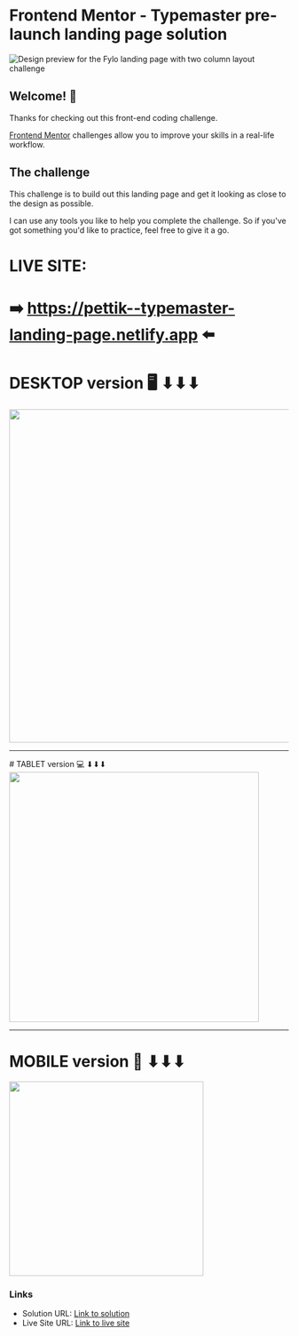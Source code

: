 # Frontend Mentor - Typemaster pre-launch landing page solution

![Design preview for the Fylo landing page with two column layout challenge](./design/desktop-design.jpg)

## Welcome! 👋

Thanks for checking out this front-end coding challenge.

[Frontend Mentor](https://www.frontendmentor.io) challenges allow you to improve your skills in a real-life workflow.

## The challenge

This challenge is to build out this landing page and get it looking as close to the design as possible.

I can use any tools you like to help you complete the challenge. So if you've got something you'd like to practice, feel free to give it a go.

# LIVE SITE:

# ➡️ https://pettik--typemaster-landing-page.netlify.app ⬅️

# DESKTOP version 🖥️ ⬇⬇⬇

<img src="./design/desktop-preview.png" width="600px">

<hr>
# TABLET version 💻 ⬇⬇⬇

<img src="./design/tablet-preview.png" width="450px">

<hr>

# MOBILE version 📱 ⬇⬇⬇

<img src="./design/mobile-preview.png" width="350px">

### Links

- Solution URL: [Link to solution](https://github.com/pettik/FrontendMentor--typemaster-prelaunch-landing-page)
- Live Site URL: [Link to live site](https://pettik--typemaster-landing-page.netlify.app)
